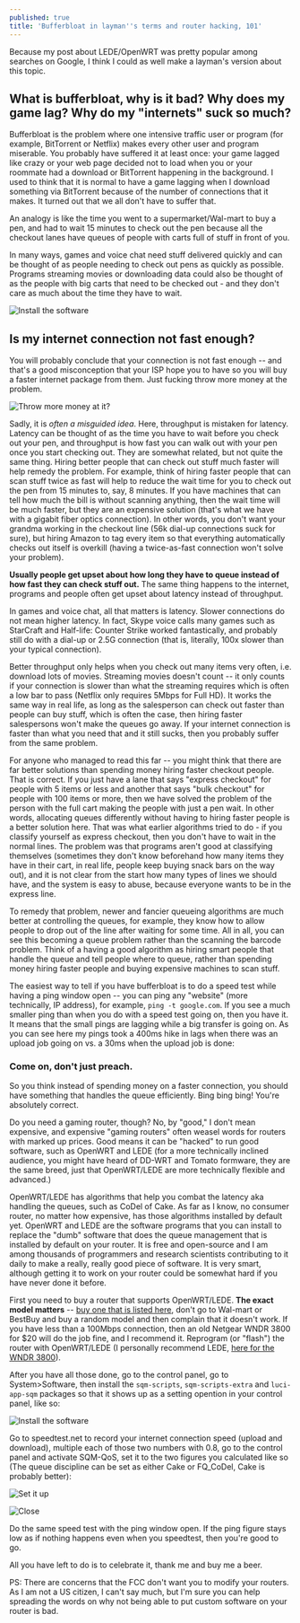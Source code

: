 ```yaml
---
published: true
title: 'Bufferbloat in layman''s terms and router hacking, 101'
---
```



Because my post about LEDE/OpenWRT was pretty popular among searches on Google, I think I could as well make a layman's version about this topic.

## What is bufferbloat, why is it bad? Why does my game lag? Why do my "internets" suck so much?

Bufferbloat is the problem where one intensive traffic user or program (for example, BitTorrent or Netflix) makes every other user and program miserable. You probably have suffered it at least once: your game lagged like crazy or your web page decided not to load when you or your roommate had a download or BitTorrent happening in the background. I used to think that it is normal to have a game lagging when I download something via BitTorrent because of the number of connections that it makes. It turned out that we all don't have to suffer that.

An analogy is like the time you went to a supermarket/Wal-mart to buy a pen, and had to wait 15 minutes to check out the pen because all the checkout lanes have queues of people with carts full of stuff in front of you. 

In many ways, games and voice chat need stuff delivered quickly and can be thought of as people needing to check out pens as quickly as possible. Programs streaming movies or downloading data could also be thought of as the people with big carts that need to be checked out - and they don't care as much about the time they have to wait.  

![Install the software](/assets/posts-images/Simpsons-Express-Line.jpg)

## Is my internet connection not fast enough?

You will probably conclude that your connection is not fast enough -- and that's a good misconception that your ISP hope you to have so you will buy a faster internet package from them. Just fucking throw more money at the problem.

![Throw more money at it?](/assets/posts-images/throw_money_at_it.jpg)

Sadly, it is *often a misguided idea*. Here, throughput is mistaken for latency. Latency can be thought of as the time you have to wait before you check out your pen, and throughput is how fast you can walk out with your pen once you start checking out. They are somewhat related, but not quite the same thing. Hiring better people that can check out stuff much faster will help remedy the problem. For example, think of hiring faster people that can scan stuff twice as fast will help to reduce the wait time for you to check out the pen from 15 minutes to, say, 8 minutes. If you have machines that can tell how much the bill is without scanning anything, then the wait time will be much faster, but they are an expensive solution (that's what we have with a gigabit fiber optics connection). In other words, you don't want your grandma working in the checkout line (56k dial-up connections suck for sure), but hiring Amazon to tag every item so that everything automatically checks out itself is overkill (having a twice-as-fast connection won't solve your problem).

**Usually people get upset about how long they have to queue instead of how fast they can check stuff out.** The same thing happens to the internet, programs and people often get upset about latency instead of throughput.

In games and voice chat, all that matters is latency.  Slower connections do not mean higher latency. In fact, Skype voice calls many games such as StarCraft and Half-life: Counter Strike worked fantastically, and probably still do with a dial-up or 2.5G connection (that is, literally, 100x slower than your typical connection). 

Better throughput only helps when you check out many items very often, i.e. download lots of movies. Streaming movies doesn't count -- it only counts if your connection is slower than what the streaming requires which is often a low bar to pass (Netflix only requires 5Mbps for Full HD). It works the same way in real life, as long as the salesperson can check out faster than people can buy stuff, which is often the case, then hiring faster salespersons won't make the queues go away. If your internet connection is faster than what you need that and it still sucks, then you probably suffer from the same problem.

For anyone who managed to read this far -- you might think that there are far better solutions than spending money hiring faster checkout people. That is correct. If you just have a lane that says "express checkout" for people with 5 items or less and another that says "bulk checkout" for people with 100 items or more, then we have solved the problem of the person with the full cart making the people with just a pen wait. In other words, allocating queues differently without having to hiring faster people is a better solution here. That was what earlier algorithms tried to do - if you classify yourself as express checkout, then you don't have to wait in the normal lines. The problem was that programs aren't good at classifying themselves (sometimes they don't know beforehand how many items they have in their cart, in real life, people keep buying snack bars on the way out), and it is not clear from the start how many types of lines we should have, and the system is easy to abuse, because everyone wants to be in the express line. 

To remedy that problem, newer and fancier queueing algorithms are much better at controlling the queues, for example, they know how to allow people to drop out of the line after waiting for some time. All in all, you can see this becoming a queue problem rather than the scanning the barcode problem. Think of a having a good algorithm as hiring smart people that handle the queue and tell people where to queue, rather than spending money hiring faster people and buying expensive machines to scan stuff.

The easiest way to tell if you have bufferbloat is to do a speed test while having a ping window open -- you can ping any "website" (more technically, IP address), for example, `ping -t google.com`. If you see a much smaller ping than when you do with a speed test going on, then you have it. It means that the small pings are lagging while a big transfer is going on. As you can see here my pings took a 400ms hike in lags when there was an upload job going on vs. a 30ms when the upload job is done:

<amp-gfycat data-gfyid="VibrantWetDogfish"
  width="640"
  height="360"
  layout="responsive">
</amp-gfycat>

### Come on, don't just preach.

So you think instead of spending money on a faster connection, you should have something that handles the queue efficiently. Bing bing bing! You're absolutely correct.

Do you need a gaming router, though? No, by "good," I don't mean expensive, and expensive "gaming routers" often weasel words for routers with marked up prices.  Good means it can be "hacked" to run good software, such as OpenWRT and LEDE (for a more technically inclined audience, you might have heard of DD-WRT and Tomato formware, they are the same breed, just that OpenWRT/LEDE are more technically flexible and advanced.)

OpenWRT/LEDE has algorithms that help you combat the latency aka handling the queues, such as CoDel of Cake. As far as I know, no consumer router, no matter how expensive, has those algorithms installed by default yet. OpenWRT and LEDE are the software programs that you can install to replace the "dumb" software that does the queue management that is installed by default on your router. It is free and open-source and I am among thousands of programmers and research scientists contributing to it daily to make a really, really good piece of software. It is very smart, although getting it to work on your router could be somewhat hard if you have never done it before.

First you need to buy a router that supports OpenWRT/LEDE. **The exact model matters** -- [buy one that is listed here](https://lede-project.org/toh/views/toh_available_864), don't go to Wal-mart or BestBuy and buy a random model and then complain that it doesn't work. If you have less than a 100Mbps connection, then an old Netgear WNDR 3800 for $20 will do the job fine, and I recommend it. Reprogram (or "flash") the router with OpenWRT/LEDE (I personally recommend LEDE, [here for the WNDR 3800](https://kau.toke.dk/lede/airtime-fairness-builds/ar71xx/generic/)). 

After you have all those done, go to the control panel, go to System>Software, then install the `sqm-scripts`, `sqm-scripts-extra` and `luci-app-sqm` packages so that it shows up as a setting opention in your control panel, like so:

![Install the software](/assets/posts-images/bufferbloat1.png)

Go to speedtest.net to record your internet connection speed (upload and download), multiple each of those two numbers with 0.8, go to the control panel and activate SQM-QoS, set it to the two figures you calculated like so (The queue discipline can be set as either Cake or FQ_CoDel, Cake is probably better):

![Set it up](/assets/posts-images/bufferbloat2.png)

![Close](/assets/posts-images/bufferbloat3.png)

Do the same speed test with the ping window open. If the ping figure stays low as if nothing happens even when you speedtest, then you're good to go. 

<amp-gfycat data-gfyid="ScentedSpiritedAmericanbadger"
  width="640"
  height="360"
  layout="responsive">
</amp-gfycat>

All you have left to do is to celebrate it, thank me and buy me a beer.


PS: There are concerns that the FCC don't want you to modify your routers. As I am not a US citizen, I can't say much, but I'm sure you can help spreading the words on why not being able to put custom software on your router is bad.
